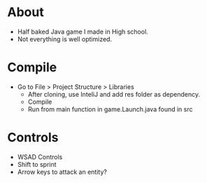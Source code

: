 # About
+ Half baked Java game I made in High school.
+ Not everything is well optimized.

# Compile
+ Go to File > Project Structure > Libraries
  + After cloning, use InteliJ and add res folder as dependency.
  + Compile 
  + Run from main function in game.Launch.java found in src
  
# Controls
+ WSAD Controls
+ Shift to sprint
+ Arrow keys to attack an entity?
